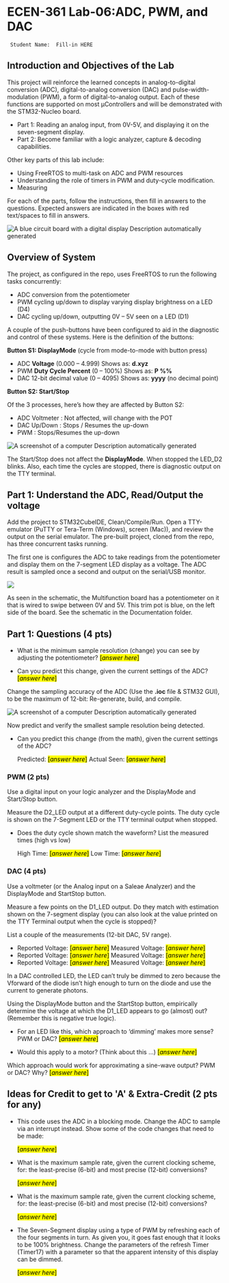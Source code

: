 # ECEN-361 Lab-06:ADC, PWM, and DAC

     Student Name:  Fill-in HERE

## Introduction and Objectives of the Lab

This project will reinforce the learned concepts in analog-to-digital conversion (ADC), digital-to-analog conversion (DAC) and pulse-width-modulation (PWM), a form of digital-to-analog output. Each of these functions are supported on most µControllers and will be demonstrated with the STM32-Nucleo board.

- Part 1: Reading an analog input, from 0V-5V, and displaying it on the seven-segment display.
- Part 2: Become familiar with a logic analyzer, capture & decoding capabilities.

Other key parts of this lab include:

- Using FreeRTOS to multi-task on ADC and PWM resources
- Understanding the role of timers in PWM and duty-cycle modification.
- Measuring

For each of the parts, follow the instructions, then fill in answers to the questions. Expected answers are indicated in the boxes with red text/spaces to fill in answers.

![A blue circuit board with a digital display Description automatically generated](media/4886aee892a735dfea5aded41b7a2386.png)

## Overview of System

The project, as configured in the repo, uses FreeRTOS to run the following tasks concurrently:

- ADC conversion from the potentiometer
- PWM cycling up/down to display varying display brightness on a LED (D4)
- DAC cycling up/down, outputting 0V – 5V seen on a LED (D1)

A couple of the push-buttons have been configured to aid in the diagnostic and control of these systems. Here is the definition of the buttons:

**Button S1: DisplayMode** (cycle from mode-to-mode with button press)

- ADC **Voltage** (0.000 – 4.999) Shows as: **d.xyz**
- PWM **Duty Cycle Percent** (0 – 100%) Shows as: **P %%**
- DAC 12-bit decimal value (0 – 4095) Shows as: **yyyy** (no decimal point)

**Button S2: Start/Stop**

Of the 3 processes, here’s how they are affected by Button S2:

- ADC Voltmeter : Not affected, will change with the POT
- DAC Up/Down : Stops / Resumes the up-down
- PWM : Stops/Resumes the up-down

![A screenshot of a computer Description automatically generated](media/34c75ad5c2491544b5aeaf464099013c.png)

The Start/Stop does not affect the **DisplayMode**. When stopped the LED_D2 blinks. Also, each time the cycles are stopped, there is diagnostic output on the TTY terminal.

## Part 1: Understand the ADC, Read/Output the voltage

Add the project to STM32CubeIDE, Clean/Compile/Run. Open a TTY-emulator (PuTTY or Tera-Term (Windows), screen (Mac)), and review the output on the serial emulator. The pre-built project, cloned from the repo, has three concurrent tasks running.

The first one is configures the ADC to take readings from the potentiometer and display them on the 7-segment LED display as a voltage. The ADC result is sampled once a second and output on the serial/USB monitor.

![](media/37ff32a89936de9a8a23a40bc796c2cb.png)

As seen in the schematic, the Multifunction board has a potentiometer on it that is wired to swipe between 0V and 5V. This trim pot is blue, on the left side of the board. See the schematic in the Documentation folder.

## Part 1: Questions (4 pts)

* What is the minimum sample resolution (change) you can see by adjusting the potentiometer? <mark>[*answer here*]</mark>

* Can you predict this change, given the current settings of the ADC? <mark>[*answer here*]</mark>

Change the sampling accuracy of the ADC (Use the **.ioc** file & STM32 GUI), to be the maximum of 12-bit: Re-generate, build, and compile.

![A screenshot of a computer Description automatically generated](media/ace9b72efa8eb14f893577f32d4124a3.png)

Now predict and verify the smallest sample resolution being detected.

* Can you predict this change (from the math), given the current settings of the ADC?  
  
   Predicted: <mark>[*answer here*]</mark>    Actual Seen: <mark>[*answer here*]</mark>

### PWM (2 pts)

Use a digital input on your logic analyzer and the DisplayMode and Start/Stop button.

Measure the D2_LED output at a different duty-cycle points. The duty cycle is shown on the 7-Segment LED or the TTY terminal output when stopped.

* Does the duty cycle shown match the waveform?  List the measured times  (high vs low)
  
   High Time: <mark>[*answer here*]</mark>    Low Time: <mark>[*answer here*]</mark>

### DAC (4 pts)

Use a voltmeter (or the Analog input on a Saleae Analyzer) and the DisplayMode and StartStop button.

Measure a few points on the D1_LED output. Do they match with estimation shown on the 7-segment display (you can also look at the value printed on the TTY Terminal output when the cycle is stopped)?  

List a couple of the measurements (12-bit DAC, 5V range).

* Reported Voltage: <mark>[*answer here*]</mark>  Measured Voltage: <mark>[*answer here*]</mark> 
* Reported Voltage: <mark>[*answer here*]</mark>  Measured Voltage: <mark>[*answer here*]</mark> 
* Reported Voltage: <mark>[*answer here*]</mark>  Measured Voltage: <mark>[*answer here*]</mark> 

In a DAC controlled LED, the LED can’t truly be dimmed to zero because the Vforward of the diode isn’t high enough to turn on the diode and use the current to generate photons.

Using the DisplayMode button and the StartStop button, empirically determine the voltage at which the D1_LED appears to go (almost) out?   (Remember this is negative true logic).

* For an LED like this, which approach to ‘dimming’ makes more sense?  PWM or DAC? <mark>[*answer here*]</mark>

* Would this apply to a motor?  (Think about this …) <mark>[*answer here*]</mark>

Which approach would work for approximating a sine-wave output? PWM or DAC? Why?  <mark>[*answer here*]</mark>

## Ideas for Credit to get to 'A' & Extra-Credit (2 pts for any)

* This code uses the ADC in a blocking mode. Change the ADC to sample via an interrupt instead. Show some of the code changes that need to be made:
  
   <mark>[*answer here*]</mark>

* What is the maximum sample rate, given the current clocking scheme, for: the least-precise (6-bit) and most precise (12-bit) conversions?
  
   <mark>[*answer here*]</mark>

* What is the maximum sample rate, given the current clocking scheme, for: the least-precise (6-bit) and most precise (12-bit) conversions?
  
   <mark>[*answer here*]</mark>

* The Seven-Segment display using a type of PWM by refreshing each of the four segments in turn.  As given you, it goes fast enough that it looks to be 100% brightness.  Change the parameters of the refresh Timer (Timer17) with a parameter so that the apparent intensity of this display can be dimmed.
  
   <mark>[*answer here*]</mark>
